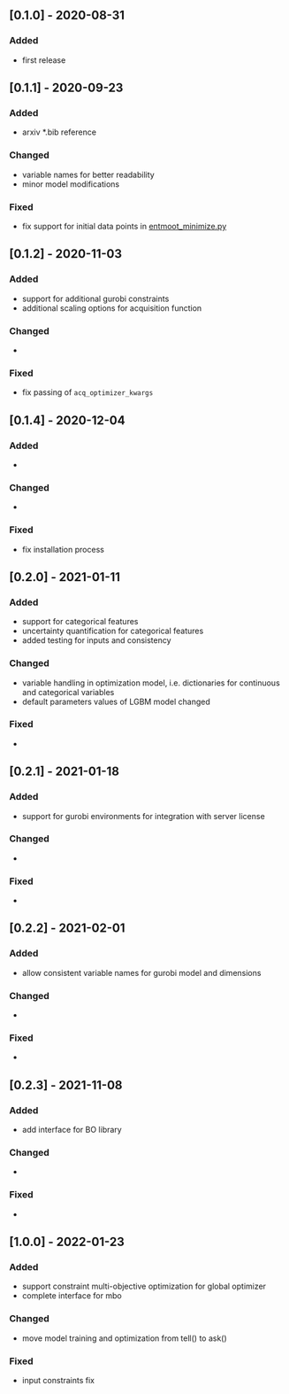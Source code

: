 ## [0.1.0] - 2020-08-31
 
### Added
   
- first release
 
## [0.1.1] - 2020-09-23
 
### Added
- arxiv *.bib reference

### Changed
- variable names for better readability
- minor model modifications

### Fixed
- fix support for initial data points in [entmoot_minimize.py](https://github.com/cog-imperial/entmoot/blob/master/entmoot/optimizer/entmoot_minimize.py)

## [0.1.2] - 2020-11-03
 
### Added
- support for additional gurobi constraints
- additional scaling options for acquisition function

### Changed
- 

### Fixed
- fix passing of `acq_optimizer_kwargs`

## [0.1.4] - 2020-12-04 
 
### Added
- 

### Changed
- 

### Fixed
- fix installation process

## [0.2.0] - 2021-01-11
 
### Added
- support for categorical features
- uncertainty quantification for categorical features
- added testing for inputs and consistency

### Changed
- variable handling in optimization model, i.e. dictionaries for continuous and categorical variables
- default parameters values of LGBM model changed

### Fixed
- 

## [0.2.1] - 2021-01-18
 
### Added
- support for gurobi environments for integration with server license

### Changed
-

### Fixed
- 

## [0.2.2] - 2021-02-01
 
### Added
- allow consistent variable names for gurobi model and dimensions

### Changed
-

### Fixed
- 

## [0.2.3] - 2021-11-08
 
### Added
- add interface for BO library

### Changed
-

### Fixed
- 

## [1.0.0] - 2022-01-23
 
### Added
- support constraint multi-objective optimization for global optimizer
- complete interface for mbo

### Changed
- move model training and optimization from tell() to ask()

### Fixed
- input constraints fix